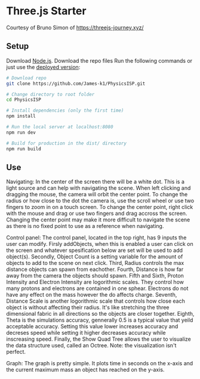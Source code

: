 # Three.js Starter
Courtesy of Bruno Simon of https://threejs-journey.xyz/

## Setup
Download [Node.js](https://nodejs.org/en/download/).
Download the repo files
Run the following commands or just use the [deployed version](https://physicsisp.onrender.com/):

``` bash
# Download repo 
git clone https://github.com/James-k1/PhysicsISP.git

# Change directory to root folder
cd PhysicsISP

# Install dependencies (only the first time)
npm install

# Run the local server at localhost:8080
npm run dev

# Build for production in the dist/ directory
npm run build
```
## Use
Navigating:
In the center of the screen there will be a white dot. This is a light source and can help with navigating the scene. When left clicking and dragging the mouse, the camera will orbit the center point. To change the radius or how close to the dot the camera is, use the scroll wheel or use two fingers to zoom in on a touch screen. To change the center point, right click with the mouse and drag or use two fingers and drag accross the screen. Changing the center point may make it more difficult to navigate the scene as there is no fixed point to use as a reference when navigating.

Control panel:
The control panel, located in the top right, has 9 inputs the user can modify. Firsly addObjects, when this is enabled a user can click on the screen and whatever spesification below are set will be used to add object(s). Secondly, Object Count is a setting variable for the amount of objects to add to the scene on next click. Third, Radius controls the max distance objects can spawn from eachother. Fourth, Distance is how far away from the camera the objects should spawn. Fifth and Sixth, Proton Intensity and Electron Intensity are logorithmic scales. They control how many protons and electrons are contained in one sphear. Electrons do not have any effect on the mass however the do affects charge. Seventh, Distance Scale is another logorithmic scale that controls how close each object is without affecting their radius. It's like stretching the three dimensional fabric in all directions so the objects are closer together. Eighth, Theta is the simulations accuracy, gennerally 0.5 is a typical value that yeild acceptable accuracy. Setting this value lower increases accuracy and decreses speed while setting it higher decreases accuracy while inscreasing speed. Finally, the Show Quad Tree allows the user to visualize the data structure used, called an Octree. Note: the visualization isn't perfect.

Graph:
The graph is pretty simple. It plots time in seconds on the x-axis and the current maximum mass an object has reached on the y-axis.  
